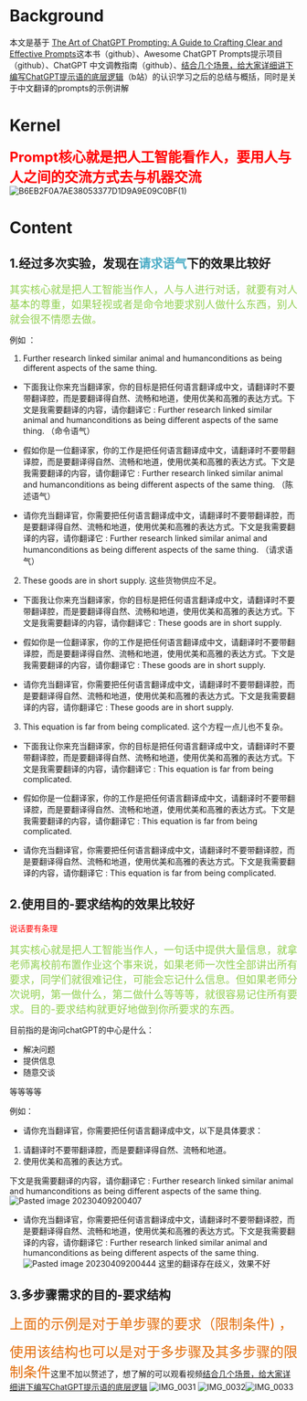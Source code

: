 # Background

本文是基于 [The Art of ChatGPT Prompting: A Guide to Crafting Clear and Effective Prompts](https://app.gumroad.com/d/8edb526c76f0f913adc3780524ee59d0)这本书（github）、Awesome ChatGPT Prompts提示项目（github）、ChatGPT 中文调教指南（github）、[结合几个场景，给大家详细讲下编写ChatGPT提示语的底层逻辑](https://www.bilibili.com/video/BV1SV4y1D75t?vd_source=1512cc0e78d295c1c62bd406ba7acda9)（b站）的认识学习之后的总结与概括，同时是关于中文翻译的prompts的示例讲解

# Kernel
**<font color="#ff0000" size = 5>Prompt核心就是把人工智能看作人，要用人与人之间的交流方式去与机器交流</font>**
![B6EB2F0A7AE38053377D1D9A9E09C0BF(1)](https://s1.vika.cn/space/2023/04/10/e9a60d92f05c48439ae12f5b51354f05)

# Content
## 1.**经过多次实验，发现在<font color="#4bacc6">请求语气</font>下的效果比较好**


<font color="#92d050" size = 4>其实核心就是把人工智能当作人，人与人进行对话，就要有对人基本的尊重，如果轻视或者是命令地要求别人做什么东西，别人就会很不情愿去做。</font>


例如 ：

1. Further research linked similar animal and humanconditions as being different aspects of the same thing.

- 下面我让你来充当翻译家，你的目标是把任何语言翻译成中文，请翻译时不要带翻译腔，而是要翻译得自然、流畅和地道，使用优美和高雅的表达方式。下文是我需要翻译的内容，请你翻译它 : Further research linked similar animal and humanconditions as being different aspects of the same thing. （命令语气）

- 假如你是一位翻译家，你的工作是把任何语言翻译成中文，请翻译时不要带翻译腔，而是要翻译得自然、流畅和地道，使用优美和高雅的表达方式。下文是我需要翻译的内容，请你翻译它 : Further research linked similar animal and humanconditions as being different aspects of the same thing.  （陈述语气）

- 请你充当翻译官，你需要把任何语言翻译成中文，请翻译时不要带翻译腔，而是要翻译得自然、流畅和地道，使用优美和高雅的表达方式。下文是我需要翻译的内容，请你翻译它 : Further research linked similar animal and humanconditions as being different aspects of the same thing.  （请求语气）



2. These goods are in short supply.     这些货物供应不足。

- 下面我让你来充当翻译家，你的目标是把任何语言翻译成中文，请翻译时不要带翻译腔，而是要翻译得自然、流畅和地道，使用优美和高雅的表达方式。下文是我需要翻译的内容，请你翻译它 :  These goods are in short supply.

- 假如你是一位翻译家，你的工作是把任何语言翻译成中文，请翻译时不要带翻译腔，而是要翻译得自然、流畅和地道，使用优美和高雅的表达方式。下文是我需要翻译的内容，请你翻译它 :  These goods are in short supply.

- 请你充当翻译官，你需要把任何语言翻译成中文，请翻译时不要带翻译腔，而是要翻译得自然、流畅和地道，使用优美和高雅的表达方式。下文是我需要翻译的内容，请你翻译它 :  These goods are in short supply.


3. This equation is far from being complicated.    这个方程一点儿也不复杂。


- 下面我让你来充当翻译家，你的目标是把任何语言翻译成中文，请翻译时不要带翻译腔，而是要翻译得自然、流畅和地道，使用优美和高雅的表达方式。下文是我需要翻译的内容，请你翻译它 :  This equation is far from being complicated.

- 假如你是一位翻译家，你的工作是把任何语言翻译成中文，请翻译时不要带翻译腔，而是要翻译得自然、流畅和地道，使用优美和高雅的表达方式。下文是我需要翻译的内容，请你翻译它 : This equation is far from being complicated.

- 请你充当翻译官，你需要把任何语言翻译成中文，请翻译时不要带翻译腔，而是要翻译得自然、流畅和地道，使用优美和高雅的表达方式。下文是我需要翻译的内容，请你翻译它 :  This equation is far from being complicated.



## 2.使用目的-要求结构的效果比较好


<font color="#ff0000">说话要有条理</font>

<font color="#92d050" size = 4>其实核心就是把人工智能当作人，一句话中提供大量信息，就拿老师离校前布置作业这个事来说，如果老师一次性全部讲出所有要求，同学们就很难记住，可能会忘记什么信息。但如果老师分次说明，第一做什么，第二做什么等等等，就很容易记住所有要求。目的-要求结构就更好地做到你所要求的东西。</font>


目前指的是询问chatGPT的中心是什么：
- 解决问题
- 提供信息
- 随意交谈

等等等等


例如：

+ 请你充当翻译官，你需要把任何语言翻译成中文，以下是具体要求：
1. 请翻译时不要带翻译腔，而是要翻译得自然、流畅和地道。
2. 使用优美和高雅的表达方式。

下文是我需要翻译的内容，请你翻译它 : 
Further research linked similar animal and humanconditions as being different aspects of the same thing. 
![Pasted image 20230409200407](https://s1.vika.cn/space/2023/04/10/bf124d2cc9074da3a5bb1674832fc1a6)


+ 请你充当翻译官，你需要把任何语言翻译成中文，请翻译时不要带翻译腔，而是要翻译得自然、流畅和地道，使用优美和高雅的表达方式。下文是我需要翻译的内容，请你翻译它 : Further research linked similar animal and humanconditions as being different aspects of the same thing.  
![Pasted image 20230409200444](https://s1.vika.cn/space/2023/04/10/15fdcb4dc8af479b91e70b8b4c8158dd)
这里的翻译存在歧义，效果不好




## 3.多步骤需求的目的-要求结构


<font color="#e36c09" size = 5>上面的示例是对于单步骤的要求（限制条件) ，

使用该结构也可以是对于多步骤及其多步骤的限制条件</font>这里不加以赘述了，想了解的可以观看视频[结合几个场景，给大家详细讲下编写ChatGPT提示语的底层逻辑](https://www.bilibili.com/video/BV1SV4y1D75t?vd_source=1512cc0e78d295c1c62bd406ba7acda9)
![IMG_0031](https://s1.vika.cn/space/2023/04/10/f8be2565aec545af993c1c282e51c8ee)
![IMG_0032](https://s1.vika.cn/space/2023/04/10/f436503e6dc447c8a096cf477090478a)![IMG_0033](https://s1.vika.cn/space/2023/04/10/11b7c78c36eb4b86843e5a586362cfbc)